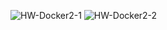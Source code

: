 ![HW-Docker2-1](https://github.com/user-attachments/assets/7ef24721-9c38-4d1f-a171-83c5e4cd7f3f)
![HW-Docker2-2](https://github.com/user-attachments/assets/e32d2780-693e-4379-86e4-5523ea1e3a34)
